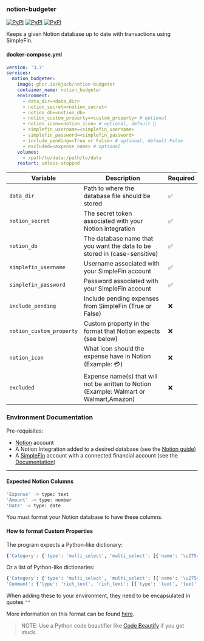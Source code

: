 ### notion-budgeter
[![PyPI](https://img.shields.io/pypi/v/notion-client?logo=python&label=notion-client&style=flat-square&color=FFD43B)](https://pypi.org/project/notion-client/)
[![PyPI](https://img.shields.io/pypi/v/schedule?logo=python&label=schedule&style=flat-square&color=FFD43B)](https://pypi.org/project/schedule/)
[![PyPI](https://img.shields.io/pypi/v/SQLAlchemy?logo=python&label=SQLAlchemy&style=flat-square&color=FFD43B)](https://pypi.org/project/SQLAlchemy/)

Keeps a given Notion database up to date with transactions using SimpleFin.

#### docker-compose.yml
```yml
version: '3.7'
services:
  notion_budgeter:
    image: ghcr.io/ejach/notion-budgeter
    container_name: notion_budgeter
    environment:
      - data_dir=<data_dir>
      - notion_secret=<notion_secret>
      - notion_db=<notion_db>
      - notion_custom_property=<custom_property> # optional
      - notion_icon=<notion_icon> # optional, default 🧾
      - simplefin_username=<simplefin_username>
      - simplefin_password=<simplefin_password>
      - include_pending=<True or False> # optional, default False
      - excluded=<expense_name> # optional
    volumes:
      - /path/to/data:/path/to/data
    restart: unless-stopped
```
| Variable                 | Description                                                                             | Required |
|--------------------------|-----------------------------------------------------------------------------------------|----------|
| `data_dir`               | Path to where the database file should be stored                                        | ✅        |
| `notion_secret`          | The secret token associated with your Notion integration                                | ✅        |
| `notion_db`              | The database name that you want the data to be stored in (case-sensitive)               | ✅        |
| `simplefin_username`     | Username associated with your SimpleFin account                                         | ✅        |
| `simplefin_password`     | Password associated with your SimpleFin account                                         | ✅        |
| `include_pending`        | Include pending expenses from SimpleFin (True or False)                                 | ❌        |
| `notion_custom_property` | Custom property in the format that Notion expects (see below)                           | ❌        |
| `notion_icon`            | What icon should the expense have in Notion (Example: 💳)                               | ❌        |
| `excluded`               | Expense name(s) that will not be written to Notion (Example: Walmart or Walmart,Amazon) | ❌        |




### Environment Documentation

Pre-requisites:
- [Notion](https://notion.so) account
- A Notion Integration added to a desired database (see the [Notion guide](https://www.notion.so/help/create-integrations-with-the-notion-api))
- A [SimpleFin](https://www.simplefin.org) account with a connected financial account (see the [Documentation](https://www.simplefin.org/protocol.html#introduction))

____
#### Expected Notion Columns

```bash
'Expense' -> type: text
'Amount' -> type: number
'Date' -> type: date
```
You must format your Notion database to have these columns.



#### How to format Custom Properties

The program expects a Python-like dictionary:


```python
{'Category': {'type': 'multi_select', 'multi_select': [{'name': '\u2754Uncategorized'}]}}
```


Or a list of Python-like dictionaries:


```python
{'Category': {'type': 'multi_select', 'multi_select': [{'name': '\u2754Uncategorized'}]}, 
'Comment': {'type': 'rich_text', 'rich_text': [{'type': 'text', 'text': { 'content': 'Hello World' }}]}}
```


When adding these to your environment, they need to be encapsulated in quotes `""`


More information on this format can be found [here](https://developers.notion.com/reference/database#database-property).

> NOTE: Use a Python code beautifier like [Code Beautify](https://codebeautify.org/python-formatter-beautifier) if you get stuck.
